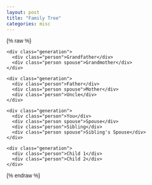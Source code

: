 ```yaml
---
layout: post
title: "Family Tree"
categories: misc
---
```


{% raw %}
<!DOCTYPE html>
<html lang="en">
<head>
  <meta charset="UTF-8">
  <meta name="viewport" content="width=device-width, initial-scale=1.0">
  <title>Family Tree</title>
  <style>
    body {
      font-family: Arial, sans-serif;
      margin: 20px;
    }

    .family-tree {
      display: flex;
      justify-content: center;
    }

    .person {
      text-align: center;
      margin: 20px;
    }

    .generation {
      margin-bottom: 40px;
    }

    .spouse::before {
      content: "❤";
    }
  </style>
</head>
<body>

  <div class="family-tree">

    <div class="generation">
      <div class="person">Grandfather</div>
      <div class="person spouse">Grandmother</div>
    </div>

    <div class="generation">
      <div class="person">Father</div>
      <div class="person spouse">Mother</div>
      <div class="person">Uncle</div>
    </div>

    <div class="generation">
      <div class="person">You</div>
      <div class="person spouse">Spouse</div>
      <div class="person">Sibling</div>
      <div class="person spouse">Sibling's Spouse</div>
    </div>

    <div class="generation">
      <div class="person">Child 1</div>
      <div class="person">Child 2</div>
    </div>

  </div>

</body>
</html>
{% endraw %}
